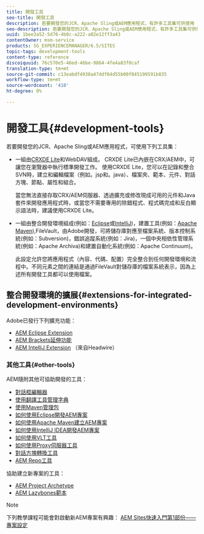```yaml
---
title: 開發工具
seo-title: 開發工具
description: 若要開發您的JCR、Apache Sling或AEM應用程式，有許多工具集可供使用
seo-description: 若要開發您的JCR、Apache Sling或AEM應用程式，有許多工具集可供使用
uuid: 1bee3a52-5d76-4b0c-a222-a02e12ff3a43
contentOwner: msm-service
products: SG_EXPERIENCEMANAGER/6.5/SITES
topic-tags: development-tools
content-type: reference
discoiquuid: 76c570e5-46ed-46be-9864-4fe4a83f0caf
translation-type: tm+mt
source-git-commit: c13eabdf4938a47ddf64d55b00f845199591b835
workflow-type: tm+mt
source-wordcount: '410'
ht-degree: 0%

---
```



# 開發工具{#development-tools}

若要開發您的JCR、Apache Sling或AEM應用程式，可使用下列工具集：

* 一組由[CRXDE Lite](/help/sites-developing/developing-with-crxde-lite.md)和WebDAV組成。 CRXDE Lite已內嵌在CRX/AEM中，可讓您在瀏覽器中執行標準開發工作。 使用CRXDE Lite，您可以在記錄和整合SVN時，建立和編輯檔案（例如。jsp和。java）、檔案夾、範本、元件、對話方塊、節點、屬性和組合。

   當您無法直接存取CRX/AEM伺服器、透過擴充或修改現成可用的元件和Java套件來開發應用程式時，或當您不需要專用的除錯程式、程式碼完成和反白顯示語法時，建議使用CRXDE Lite。

* 一組由整合開發環境組成(例如：[Eclipse](/help/sites-developing/howto-projects-eclipse.md)或[IntelliJ](/help/sites-developing/ht-intellij.md))，建置工具(例如：[Apache Maven](/help/sites-developing/ht-projects-maven.md)),FileVault，由Adobe開發，可將儲存庫對應至檔案系統、版本控制系統(例如：Subversion)，錯誤追蹤系統(例如：Jira)，一個中央相依性管理系統(例如：Apache Archiva)和建置自動化系統(例如：Apache Continuum)。

   此設定允許您將應用程式（內容、代碼、配置）完全整合到任何開發環境和流程中。不同元素之間的連結是通過FileVault對儲存庫的檔案系統表示，因為上述所有開發工具都可以使用檔案。

## 整合開發環境的擴展{#extensions-for-integrated-development-environments}

Adobe已發行下列擴充功能：

* [AEM Eclipse Extension](/help/sites-developing/aem-eclipse.md)
* [AEM Brackets延伸功能](/help/sites-developing/aem-brackets.md)
* [AEM IntelliJ Extension](https://github.com/headwirecom/aem-ide-tooling-4-intellij/blob/master/documenation/AEM%20Tooling%20Plugin%20for%20IntelliJ%20IDEA.pdf) （來自Headwire）

### 其他工具{#other-tools}

AEM隨附其他可協助開發的工具：

* [對話框編輯器](/help/sites-developing/dialog-editor.md)
* [使用翻譯工具管理字典](/help/sites-developing/i18n-translator.md)
* [使用Maven管理包](/help/sites-developing/vlt-mavenplugin.md)
* [如何使用Eclipse開發AEM專案](/help/sites-developing/howto-projects-eclipse.md)
* [如何使用Apache Maven建立AEM專案](/help/sites-developing/ht-projects-maven.md)
* [如何使用IntelliJ IDEA開發AEM專案](/help/sites-developing/ht-intellij.md)
* [如何使用VLT工具](/help/sites-developing/ht-vlttool.md)
* [如何使用Proxy伺服器工具](/help/sites-developing/ht-proxy-server.md)
* [對話方塊轉換工具](/help/sites-developing/dialog-conversion.md)
* [AEM Repo工具](/help/sites-developing/aem-repo-tool.md)

協助建立新專案的工具：

* [AEM Project Archetype](https://github.com/Adobe-Marketing-Cloud/aem-project-archetype)
* [AEM Lazybones範本](https://github.com/Adobe-Consulting-Services/lazybones-aem-templates)

>[!NOTE]
>
>下列教學課程可能會對啟動新AEM專案有興趣：
>[AEM Sites快速入門第1部份——專案設定](https://helpx.adobe.com/experience-manager/kt/sites/using/getting-started-wknd-tutorial-develop/part1.html)

